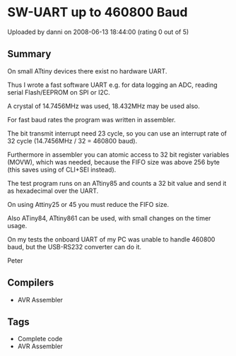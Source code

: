 # SW-UART up to 460800 Baud

Uploaded by danni on 2008-06-13 18:44:00 (rating 0 out of 5)

## Summary

On small ATtiny devices there exist no hardware UART.


Thus I wrote a fast software UART e.g. for data logging an ADC, reading serial Flash/EEPROM on SPI or I2C.


A crystal of 14.7456MHz was used, 18.432MHz may be used also.  

For fast baud rates the program was written in assembler.  

The bit transmit interrupt need 23 cycle, so you can use an interrupt rate of 32 cycle (14.7456MHz / 32 = 460800 baud).  

Furthermore in assembler you can atomic access to 32 bit register variables (MOVW), which was needed, because the FIFO size was above 256 byte (this saves using of CLI+SEI instead).


The test program runs on an ATtiny85 and counts a 32 bit value and send it as hexadecimal over the UART.  

On using Attiny25 or 45 you must reduce the FIFO size.  

Also ATiny84, ATtiny861 can be used, with small changes on the timer usage.


On my tests the onboard UART of my PC was unable to handle 460800 baud, but the USB-RS232 converter can do it.


Peter

## Compilers

- AVR Assembler

## Tags

- Complete code
- AVR Assembler
